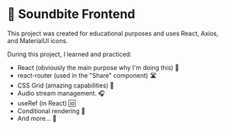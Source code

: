 # 🎵 Soundbite Frontend

This project was created for educational purposes and uses React, Axios, and MaterialUI icons.

During this project, I learned and practiced:
* React (obviously the main purpose why I'm doing this) 🚀
* react-router (used in the "Share" component) 🛣️
* CSS Grid (amazing capabilities) 🎨
* Audio stream management. 🎧
* useRef (in React) 🆔
* Conditional rendering 🤔
* And more... 💪
